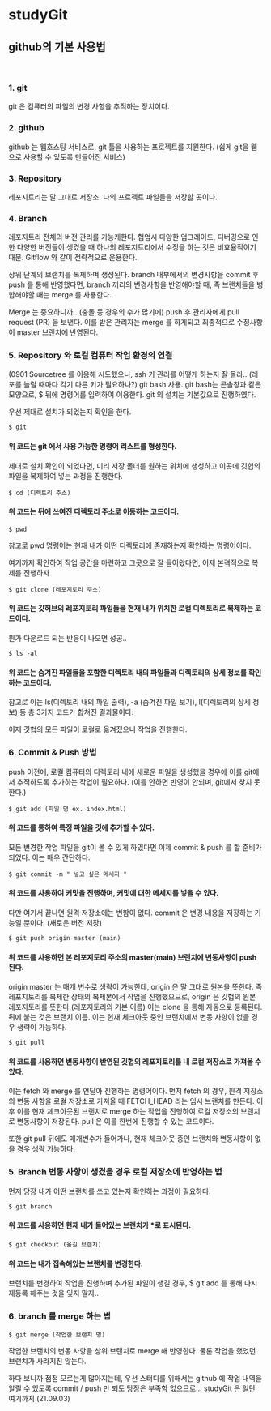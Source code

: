 # studyGit
## github의 기본 사용법
<br>

### 1. git 

git 은 컴퓨터의 파일의 변경 사항을 추적하는 장치이다.
<br>

### 2. github

github 는 웹호스팅 서비스로, git 툴을 사용하는 프로젝트를 지원한다. (쉽게 git을 웹으로 사용할 수 있도록 만들어진 서비스)
<br>

### 3. Repository

레포지트리는 말 그대로 저장소. 나의 프로젝트 파일들을 저장할 곳이다. 
<br>

### 4. Branch

레포지트리 전체의 버전 관리를 가능케한다. 협업시 다양한 업그레이드, 디버깅으로 인한 다양한 버전들이 생겼을 때 하나의 레포지트리에서 수정을 하는 것은 비효율적이기 때문. Gitflow 와 같이 전략적으로 운용한다.

상위 단계의 브랜치를 복제하며 생성된다. branch 내부에서의 변경사항을 commit 후 push 를 통해 반영했다면, branch 끼리의 변경사항을 반영해야할 때, 즉 브랜치들을 병합해야할 때는 merge 를 사용한다.

Merge 는 중요하니까.. (충돌 등 경우의 수가 많기에) push 후 관리자에게 pull request (PR) 을 보낸다. 이를 받은 관리자는 merge 를 하게되고 최종적으로 수정사항이 master 브랜치에 반영된다.
<br>

### 5. Repository 와 로컬 컴퓨터 작업 환경의 연결

(0901 Sourcetree 를 이용해 시도했으나, ssh 키 관리를 어떻게 하는지 잘 몰라.. (레포를 늘릴 때마다 각기 다른 키가 필요하나?) git bash 사용. git bash는 콘솔창과 같은 모양으로, $ 뒤에 명령어를 입력하여 이용한다. git 의 설치는 기본값으로 진행하였다.

우선 제대로 설치가 되었는지 확인을 한다.

```
$ git
```
#### 위 코드는 git 에서 사용 가능한 명령어 리스트를 형성한다.
제대로 설치 확인이 되었다면, 미리 저장 폴더를 원하는 위치에 생성하고 이곳에 깃헙의 파일을 복제하여 넣는 과정을 진행한다.

```
$ cd (디렉토리 주소)
```
#### 위 코드는 뒤에 쓰여진 디렉토리 주소로 이동하는 코드이다.

```
$ pwd
```

참고로 pwd 명령어는 현재 내가 어떤 디렉토리에 존재하는지 확인하는 명령어이다. 

여기까지 확인하여 작업 공간을 마련하고 그곳으로 잘 들어왔다면, 이제 본격적으로 복제를 진행하자.

```
$ git clone (레포지토리 주소)
```

#### 위 코드는 깃허브의 레포지토리 파일들을 현재 내가 위치한 로컬 디렉토리로 복제하는 코드이다.
뭔가 다운로드 되는 반응이 나오면 성공..

```
$ ls -al
```

#### 위 코드는 숨겨진 파일들을 포함한 디렉토리 내의 파일들과 디렉토리의 상세 정보를 확인하는 코드이다. 
참고로 이는 ls(디렉토리 내의 파일 출력), -a (숨겨진 파일 보기), l(디렉토리의 상세 정보) 등 총 3가지 코드가 합쳐진 결과물이다.

이제 깃헙의 모든 파일이 로컬로 옮겨졌으니 작업을 진행한다.

### 6. Commit & Push 방법

push 이전에, 로컬 컴퓨터의 디렉토리 내에 새로운 파일을 생성했을 경우에 이를 git에서 추적하도록 추가하는 작업이 필요하다. (이를 안하면 반영이 안되며, git에서 찾지 못한다.)


```
$ git add (파일 명 ex. index.html)
```

#### 위 코드를 통하여 특정 파일을 깃에 추가할 수 있다.

모든 변경한 작업 파일을 git이 볼 수 있게 하였다면 이제 commit & push 를 할 준비가 되었다. 이는 매우 간단하다.

```
$ git commit -m " 넣고 싶은 메세지 "
```
#### 위 코드를 사용하여 커밋을 진행하며, 커밋에 대한 메세지를 넣을 수 있다.

다만 여기서 끝나면 원격 저장소에는 변함이 없다. commit 은 변경 내용을 저장하는 기능일 뿐이다. (새로운 버전 저장)

```
$ git push origin master (main)
```

#### 위 코드를 사용하면 본 레포지토리 주소의 master(main) 브랜치에 변동사항이 push 된다.
origin master 는 매개 변수로 생략이 가능한데, origin 은 말 그대로 원본을 뜻한다. 즉 레포지토리를 복제한 상태의 복제본에서 작업을 진행했으므로, origin 은 깃헙의 원본 레포지토리를 뜻한다.(레포지토리의 기본 이름) 이는 clone 을 통해 자동으로 등록된다. 뒤에 붙는 것은 브랜치 이름. 이는 현재 체크아웃 중인
 브랜치에서 변동 사항이 없을 경우 생략이 가능하다.
```
$ git pull
```

#### 위 코드를 사용하면 변동사항이 반영된 깃헙의 레포지토리를 내 로컬 저장소로 가져올 수 있다.
이는 fetch 와 merge 를 연달아 진행하는 명령어이다. 먼저 fetch 의 경우, 원격 저장소의 변동 사항을 로컬 저장소로 가져올 때 FETCH_HEAD 라는 임시 브랜치를 만든다. 이후 이를 현재 체크아웃된 브랜치로 merge 하는 작업을 진행하여 로컬 저장소의 브랜치로 변동사항이 저장된다. pull 은 이를 한번에 진행할 수 있는 코드이다.

또한 git pull 뒤에도 매개변수가 들어가나, 현재 체크아웃 중인 브랜치와 변동사항이 없을 경우 생략 가능하다.

### 5. Branch 변동 사항이 생겼을 경우 로컬 저장소에 반영하는 법

먼저 당장 내가 어떤 브랜치를 쓰고 있는지 확인하는 과정이 필요하다.

```
$ git branch
```

#### 위 코드를 사용하면 현재 내가 들어있는 브랜치가 *로 표시된다.

```
$ git checkout (옮길 브랜치)
```

#### 위 코드는 내가 접속해있는 브랜치를 변경한다.
브랜치를 변경하여 작업을 진행하며 추가된 파일이 생길 경우, $ git add 를 통해 다시 재등록 해주는 것을 잊지 말자..

### 6. branch 를 merge 하는 법

```
$ git merge (작업한 브랜치 명)
```

작업한 브랜치의 변동 사항을 상위 브랜치로 merge 해 반영한다. 물론 작업을 했었던 브랜치가 사라지진 않는다.

하다 보니까 점점 모르는게 많아지는데, 우선 스터디를 위해서는 github 에 작업 내역을 알릴 수 있도록 commit / push 만 되도 당장은 부족함 없으므로... studyGit 은 일단 여기까지 (21.09.03)
